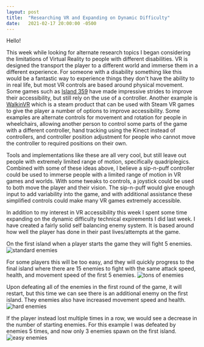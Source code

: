 ```yaml
---
layout: post
title:  "Researching VR and Expanding on Dynamic Difficulty"
date:   2021-02-17 20:00:00 -0500
---
```

Hello!

This week while looking for alternate research topics I began considering the limitations of Virtual Reality to people with different disabilities. VR is designed the transport the player to a different world and immerse them in a different experience. For someone with a disability something like this would be a fantastic way to experience things they don't have the ability to in real life, but most VR controls are based around physical movement. Some games such as <a href="https://www.youtube.com/watch?v=fpPhz35c2qc&feature=youtu.be">Island 359</a> have made impressive strides to improve their accessibility, but still rely on the use of a controller. Another example is <a href="https://store.steampowered.com/app/1248360/WalkinVR/">WalkinVR</a> which is a steam product that can be used with Steam VR games to give the player a number of options to improve accessibility. Some examples are alternate controls for movement and rotation for people in wheelchairs, allowing another person to control some parts of the game with a different controller, hand tracking using the Kinect instead of controllers, and controller position adjustment for people who cannot move the controller to required positions on their own.

Tools and implementations like these are all very cool, but still leave out people with extremely limited range of motion, specifically quadriplegics. Combined with some of these ideas above, I believe a sip-n-puff controller could be used to immerse people with a limited range of motion in VR games and worlds. With some tweaks to controls, a joystick could be used to both move the player and their vision. The sip-n-puff would give enough input to add variability into the game, and with additional assistance these simplified controls could make many VR games extremely accessible.

In addition to my interest in VR accessibility this week I spent some time expanding on the dynamic difficulty technical expirements I did last week. I have created a fairly solid self balancing enemy system. It is based around how well the player has done in their past lives/attempts at the game. 

On the first island when a player starts the game they will fight 5 enemies.
<image src="/assets/gifs217/normalguys.gif" alt="standard enemies"/>

For some players this will be too easy, and they will quickly progress to the final island where there are 15 enemies to fight with the same attack speed, health, and movement speed of the first 5 enemies.
<image src="/assets/gifs217/bigarmy.gif" alt="tons of enemies"/>

Upon defeating all of the enemies in the first round of the game, it will restart, but this time we can see there is an additional enemy on the first island. They enemies also have increased movement speed and health.
<image src="/assets/gifs217/hardguys.gif" alt="hard enemies"/>

If the player instead lost multiple times in a row, we would see a decrease in the number of starting enemies. For this example I was defeated by enemies 5 times, and now only 3 enemies spawn on the first island.
<image src="/assets/gifs217/easyguys.gif" alt="easy enemies"/>